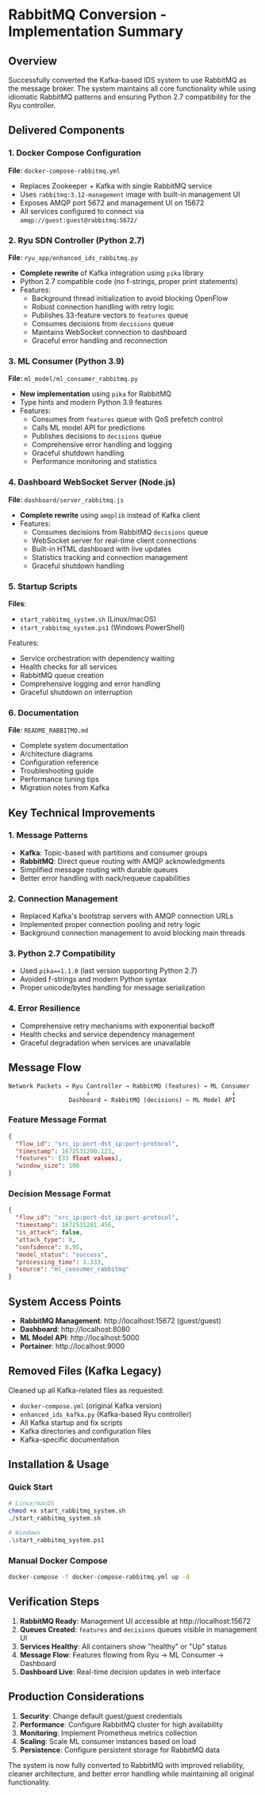 # RabbitMQ Conversion - Implementation Summary

## Overview
Successfully converted the Kafka-based IDS system to use RabbitMQ as the message broker. The system maintains all core functionality while using idiomatic RabbitMQ patterns and ensuring Python 2.7 compatibility for the Ryu controller.

## Delivered Components

### 1. Docker Compose Configuration
**File**: `docker-compose-rabbitmq.yml`
- Replaces Zookeeper + Kafka with single RabbitMQ service
- Uses `rabbitmq:3.12-management` image with built-in management UI
- Exposes AMQP port 5672 and management UI on 15672
- All services configured to connect via `amqp://guest:guest@rabbitmq:5672/`

### 2. Ryu SDN Controller (Python 2.7)
**File**: `ryu_app/enhanced_ids_rabbitmq.py`
- **Complete rewrite** of Kafka integration using `pika` library
- Python 2.7 compatible code (no f-strings, proper print statements)
- Features:
  - Background thread initialization to avoid blocking OpenFlow
  - Robust connection handling with retry logic
  - Publishes 33-feature vectors to `features` queue
  - Consumes decisions from `decisions` queue
  - Maintains WebSocket connection to dashboard
  - Graceful error handling and reconnection

### 3. ML Consumer (Python 3.9)
**File**: `ml_model/ml_consumer_rabbitmq.py`
- **New implementation** using `pika` for RabbitMQ
- Type hints and modern Python 3.9 features
- Features:
  - Consumes from `features` queue with QoS prefetch control
  - Calls ML model API for predictions
  - Publishes decisions to `decisions` queue
  - Comprehensive error handling and logging
  - Graceful shutdown handling
  - Performance monitoring and statistics

### 4. Dashboard WebSocket Server (Node.js)
**File**: `dashboard/server_rabbitmq.js`
- **Complete rewrite** using `amqplib` instead of Kafka client
- Features:
  - Consumes decisions from RabbitMQ `decisions` queue
  - WebSocket server for real-time client connections
  - Built-in HTML dashboard with live updates
  - Statistics tracking and connection management
  - Graceful shutdown handling

### 5. Startup Scripts
**Files**: 
- `start_rabbitmq_system.sh` (Linux/macOS)
- `start_rabbitmq_system.ps1` (Windows PowerShell)

Features:
- Service orchestration with dependency waiting
- Health checks for all services
- RabbitMQ queue creation
- Comprehensive logging and error handling
- Graceful shutdown on interruption

### 6. Documentation
**File**: `README_RABBITMQ.md`
- Complete system documentation
- Architecture diagrams
- Configuration reference
- Troubleshooting guide
- Performance tuning tips
- Migration notes from Kafka

## Key Technical Improvements

### 1. Message Patterns
- **Kafka**: Topic-based with partitions and consumer groups
- **RabbitMQ**: Direct queue routing with AMQP acknowledgments
- Simplified message routing with durable queues
- Better error handling with nack/requeue capabilities

### 2. Connection Management
- Replaced Kafka's bootstrap servers with AMQP connection URLs
- Implemented proper connection pooling and retry logic
- Background connection management to avoid blocking main threads

### 3. Python 2.7 Compatibility
- Used `pika==1.1.0` (last version supporting Python 2.7)
- Avoided f-strings and modern Python syntax
- Proper unicode/bytes handling for message serialization

### 4. Error Resilience
- Comprehensive retry mechanisms with exponential backoff
- Health checks and service dependency management
- Graceful degradation when services are unavailable

## Message Flow

```
Network Packets → Ryu Controller → RabbitMQ (features) → ML Consumer
                      ↓                                        ↓
                 Dashboard ← RabbitMQ (decisions) ← ML Model API
```

### Feature Message Format
```json
{
  "flow_id": "src_ip:port-dst_ip:port-protocol",
  "timestamp": 1672531200.123,
  "features": [33 float values],
  "window_size": 100
}
```

### Decision Message Format
```json
{
  "flow_id": "src_ip:port-dst_ip:port-protocol",
  "timestamp": 1672531201.456,
  "is_attack": false,
  "attack_type": 0,
  "confidence": 0.95,
  "model_status": "success",
  "processing_time": 1.333,
  "source": "ml_consumer_rabbitmq"
}
```

## System Access Points

- **RabbitMQ Management**: http://localhost:15672 (guest/guest)
- **Dashboard**: http://localhost:8080
- **ML Model API**: http://localhost:5000
- **Portainer**: http://localhost:9000

## Removed Files (Kafka Legacy)

Cleaned up all Kafka-related files as requested:
- `docker-compose.yml` (original Kafka version)
- `enhanced_ids_kafka.py` (Kafka-based Ryu controller)
- All Kafka startup and fix scripts
- Kafka directories and configuration files
- Kafka-specific documentation

## Installation & Usage

### Quick Start
```bash
# Linux/macOS
chmod +x start_rabbitmq_system.sh
./start_rabbitmq_system.sh

# Windows
.\start_rabbitmq_system.ps1
```

### Manual Docker Compose
```bash
docker-compose -f docker-compose-rabbitmq.yml up -d
```

## Verification Steps

1. **RabbitMQ Ready**: Management UI accessible at http://localhost:15672
2. **Queues Created**: `features` and `decisions` queues visible in management UI
3. **Services Healthy**: All containers show "healthy" or "Up" status
4. **Message Flow**: Features flowing from Ryu → ML Consumer → Dashboard
5. **Dashboard Live**: Real-time decision updates in web interface

## Production Considerations

1. **Security**: Change default guest/guest credentials
2. **Performance**: Configure RabbitMQ cluster for high availability
3. **Monitoring**: Implement Prometheus metrics collection
4. **Scaling**: Scale ML consumer instances based on load
5. **Persistence**: Configure persistent storage for RabbitMQ data

The system is now fully converted to RabbitMQ with improved reliability, cleaner architecture, and better error handling while maintaining all original functionality.

